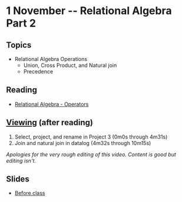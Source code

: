 # 1 November -- Relational Algebra Part 2


## Topics

- Relational Algebra Operations
    - Union, Cross Product, and Natural join
    - Precedence

## Reading

- <a href="RElationalDataModel.pdf"> Relational Algebra - Operators </a>

## <a href="https://www.dropbox.com/s/c40lorn4pxh0o9x/RelationalAlgebraPart2%20--%20video.mp4?dl=0"> Viewing</a> (after reading)

1. Select, project, and rename in Project 3 (0m0s through 4m31s)
2. Join and natural join in datalog (4m32s through 10m15s)

*Apologies for the very rough editing of this video. Content is good but editing isn't.*

## Slides

- <a href="RelationalAlgebra2_Fall_2023.pptx"> Before class </a>